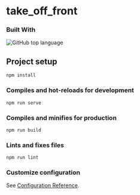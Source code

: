 # take_off_front

### Built With
![GitHub top language](https://img.shields.io/github/languages/top/Nyaraa-2/Take_Off_Front)
## Project setup
```
npm install
```

### Compiles and hot-reloads for development
```
npm run serve
```

### Compiles and minifies for production
```
npm run build
```

### Lints and fixes files
```
npm run lint
```

### Customize configuration
See [Configuration Reference](https://cli.vuejs.org/config/).
